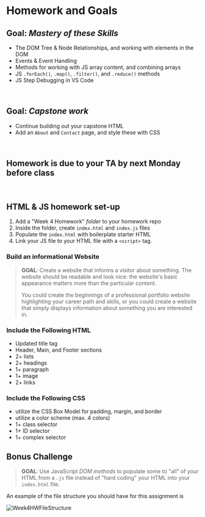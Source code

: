 # Homework and Goals

## Goal: _Mastery of these Skills_

- The DOM Tree & Node Relationships, and working with elements in the DOM
- Events & Event Handling
- Methods for working with JS array content, and combining arrays
- JS `.forEach()`, `.map()`, `.filter()`, and `.reduce()` methods
- JS Step Debugging in VS Code

<br>

## Goal: _Capstone work_

- Continue building out your capstone HTML
- Add an `About` and `Contact` page, and style these with CSS

<br>

## Homework is due to your TA by next Monday before class

<br>

## HTML & JS homework set-up

1. Add a "Week 4 Homework" _folder_ to your homework repo
2. Inside the folder, create `index.html` and `index.js` files
3. Populate the `index.html` with boilerplate starter HTML
4. Link your JS file to your HTML file with a `<script>` tag.

### Build an informational Website

> **GOAL**: Create a website that informs a visitor about something. The website should be readable and look nice: the website's basic appearance matters more than the particular content.
>
> You could create the beginnings of a professional portfolio website highlighting your career path and skills, or you could create a website that simply displays information about something you are interested in.

### Include the Following HTML

- Updated title tag
- Header, Main, and Footer sections
- 2+ lists
- 2+ headings
- 1+ paragraph
- 1+ image
- 2+ links

### Include the Following CSS

- utilize the CSS Box Model for padding, margin, and border
- utilize a color scheme (max. 4 colors)
- 1+ class selector
- 1+ ID selector
- 1+ complex selector

## Bonus Challenge

> **GOAL**: Use JavaScript _DOM methods_ to populate some to "all" of your HTML from a `.js` file instead of "hard coding" your HTML into your `index.html` file.

An example of the file structure you should have for this assignment is

![Week4HWFileStructure](img/Week4HWFileStructure.png)
